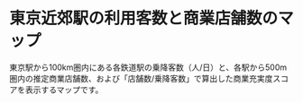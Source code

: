 # 東京近郊駅の利用客数と商業店舗数のマップ

東京駅から100km圏内にある各鉄道駅の乗降客数（人/日）と、各駅から500m圏内の推定商業店舗数、および「店舗数/乗降客数」で算出した商業充実度スコアを表示するマップです。
